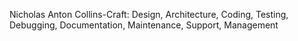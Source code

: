 Nicholas Anton Collins-Craft: Design, Architecture, Coding, Testing, Debugging, Documentation, Maintenance, Support, Management
